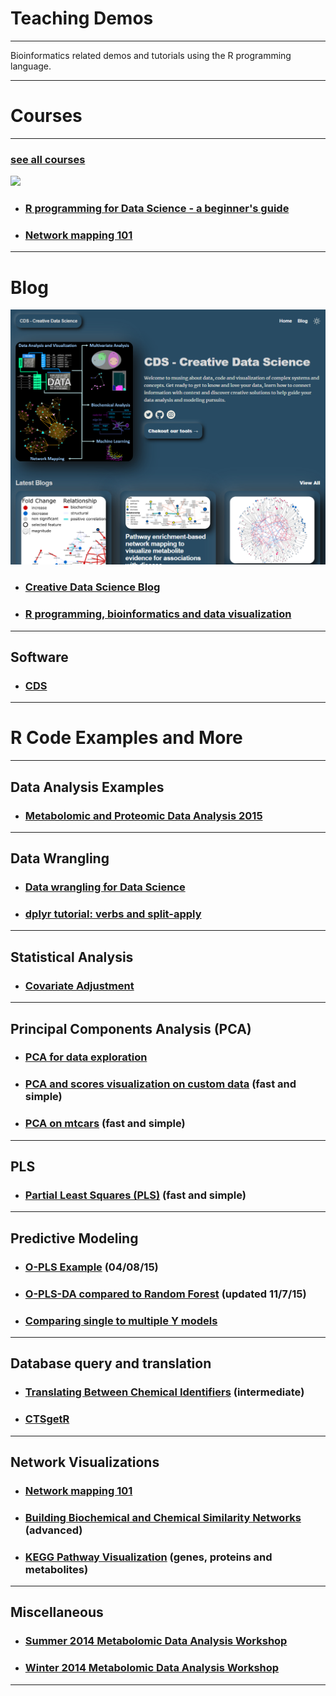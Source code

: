 

# Teaching Demos
***

Bioinformatics related demos and tutorials using the R programming language.

*** 

# Courses 

***

### [see all courses](https://creativedatasolutions.github.io/CDS.courses/)
![](https://creativedatasolutions.github.io/R_programming_for_DS_beginner/imgs/course_logo.png)

* ### [R programming for Data Science - a beginner's guide](https://creativedatasolutions.github.io/R_programming_for_DS_beginner/)
* ### [Network mapping 101](https://creativedatasolutions.github.io/CDS.courses/courses/network_mapping_101/docs/)

***

# Blog
![](imgs/blog.png)

* ###  [Creative Data Science Blog](https://creativedatasolutions.github.io/cds.blog/)
* ### [R programming, bioinformatics and data visualization](https://imdevsoftware.wordpress.com/)

***


## Software
* ### [CDS](https://creative-data.science/#)

***

# R Code Examples and More

***

## Data Analysis Examples
* ### [Metabolomic and Proteomic Data Analysis 2015](https://github.com/dgrapov/TeachingDemos/blob/master/Demos/Data%20Analysis%20Workflow/report/report.md)

***

## Data Wrangling
* ### [Data wrangling for Data Science](https://creativedatasolutions.github.io/R_programming_for_DS_beginner/data_wrangling.html)
* ### [dplyr tutorial: verbs and split-apply](https://github.com/dgrapov/TeachingDemos/blob/master/Demos/dplyr/hands_on_with_dplyr.md)

***

## Statistical Analysis
* ### [Covariate Adjustment](https://github.com/dgrapov/TeachingDemos/blob/master/Demos/Statistical%20Analysis/Covariate%20Adjustment.md)

***

## Principal Components Analysis (PCA)
* ### [PCA for data exploration](https://creativedatasolutions.github.io/R_programming_for_DS_beginner/eda.html#multivariate-analysis)
* ### [PCA and scores visualization on custom data](https://gist.github.com/dgrapov/2fd3027d2bd7f15884b2d40a82d50c06) (fast and simple)
* ### [PCA on mtcars](https://github.com/dgrapov/TeachingDemos/wiki/Principal-Components-Analysis) (fast and simple)

***

## PLS
* ### [Partial Least Squares (PLS)](https://github.com/dgrapov/TeachingDemos/wiki/Partial-Least-Squares) (fast and simple)

***

## Predictive Modeling
* ### [O-PLS Example](https://github.com/dgrapov/TeachingDemos/blob/master/Demos/Predictive%20Modeling/O-PLS/OPLS_example.md) (04/08/15)
* ### [O-PLS-DA compared to Random Forest](https://github.com/dgrapov/TeachingDemos/blob/master/Demos/Predictive%20Modeling/Iris%20O-PLS-DA/O-PLS_modeling_of_Iris_data.md) (updated 11/7/15)
* ### [Comparing single to multiple Y models](https://github.com/dgrapov/TeachingDemos/blob/master/Demos/OPLS/OPLS%20example.md)

***

## Database query and translation
* ### [Translating Between Chemical Identifiers](https://github.com/dgrapov/TeachingDemos/wiki/Translating-Between-Chemical-Identifiers)  (intermediate)
* ### [CTSgetR](https://github.com/dgrapov/CTSgetR)

***

## Network Visualizations
* ### [Network mapping 101](https://creativedatasolutions.github.io/CDS.courses/courses/network_mapping_101/docs/)
* ### [Building Biochemical and Chemical Similarity Networks](https://github.com/dgrapov/TeachingDemos/wiki/Biochemical-and-Chemical-Similarity-Networks) (advanced)
* ### [KEGG Pathway Visualization](https://github.com/dgrapov/TeachingDemos/blob/master/Demos/Pathway%20Analysis/KEGG%20Pathway%20Enrichment.md) (genes, proteins and metabolites)

***

## Miscellaneous
* ### [Summer 2014 Metabolomic Data Analysis Workshop](http://imdevsoftware.wordpress.com/2013/09/08/sessions-in-metabolomics-2013/)
* ### [Winter 2014 Metabolomic Data Analysis Workshop](http://imdevsoftware.wordpress.com/2014/02/17/tutorials-statistical-and-multivariate-analysis-for-metabolomics/)

***
